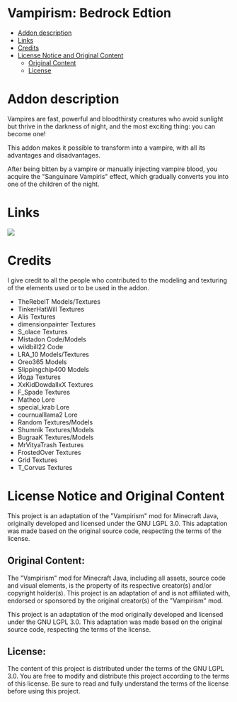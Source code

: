 # Vampirism: Bedrock Edtion

- [Addon description](#addon-description)
- [Links](#links)
- [Credits](#credits)
- [License Notice and Original Content](#license-notice-and-original-content)
  - [Original Content](#original-content)
  - [License](#license)

# Addon description
Vampires are fast, powerful and bloodthirsty creatures who avoid sunlight but thrive in the darkness of night, and the most exciting thing: you can become one!

This addon makes it possible to transform into a vampire, with all its advantages and disadvantages.

After being bitten by a vampire or manually injecting vampire blood, you acquire the "Sanguinare Vampiris" effect, which gradually converts you into one of the children of the night.

# Links
[![](https://cdn.jsdelivr.net/npm/@intergrav/devins-badges@3/assets/cozy/social/discord-plural_vector.svg)](https://discord.com/invite/HAS99pEwJ4)

# Credits
I give credit to all the people who contributed to the modeling and texturing of the elements used or to be used in the addon.

- TheRebelT Models/Textures
- TinkerHatWill Textures
- Alis Textures
- dimensionpainter Textures
- S_olace Textures
- Mistadon Code/Models
- wildbill22 Code
- LRA_10 Models/Textures
- Oreo365 Models
- Slippingchip400 Models
- Йода Textures
- XxKidDowdallxX Textures
- F_Spade Textures
- Matheo Lore
- special_krab Lore
- cournualllama2 Lore
- Random Textures/Models
- Shumnik Textures/Models
- BugraaK Textures/Models
- MrVityaTrash Textures
- FrostedOver Textures
- Grid Textures
- T_Corvus Textures

# License Notice and Original Content
This project is an adaptation of the "Vampirism" mod for Minecraft Java, originally developed and licensed under the GNU LGPL 3.0. This adaptation was made based on the original source code, respecting the terms of the license.

## Original Content:
The "Vampirism" mod for Minecraft Java, including all assets, source code and visual elements, is the property of its respective creator(s) and/or copyright holder(s). This project is an adaptation of and is not affiliated with, endorsed or sponsored by the original creator(s) of the "Vampirism" mod.

This project is an adaptation of the mod originally developed and licensed under the GNU LGPL 3.0. This adaptation was made based on the original source code, respecting the terms of the license.

## License:
The content of this project is distributed under the terms of the GNU LGPL 3.0. You are free to modify and distribute this project according to the terms of this license. Be sure to read and fully understand the terms of the license before using this project.
